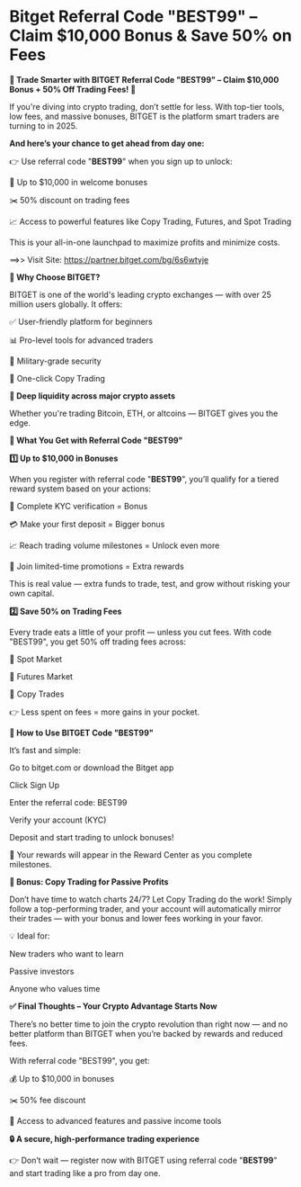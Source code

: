 # Bitget Referral Code "BEST99" – Claim $10,000 Bonus & Save 50% on Fees

**🚀 Trade Smarter with BITGET Referral Code "BEST99" – Claim $10,000 Bonus + 50% Off Trading Fees! 💸**

If you're diving into crypto trading, don’t settle for less. With top-tier tools, low fees, and massive bonuses, BITGET is the platform smart traders are turning to in 2025.

**And here’s your chance to get ahead from day one:**

👉 Use referral code "**BEST99**" when you sign up to unlock:

🎁 Up to $10,000 in welcome bonuses

✂️ 50% discount on trading fees

📈 Access to powerful features like Copy Trading, Futures, and Spot Trading

This is your all-in-one launchpad to maximize profits and minimize costs.

==>> Visit Site: https://partner.bitget.com/bg/6s6wtyje

**💎 Why Choose BITGET?**

BITGET is one of the world's leading crypto exchanges — with over 25 million users globally. It offers:

✅ User-friendly platform for beginners

📊 Pro-level tools for advanced traders

🔐 Military-grade security

🔁 One-click Copy Trading

**💼 Deep liquidity across major crypto assets**

Whether you're trading Bitcoin, ETH, or altcoins — BITGET gives you the edge.

**🎁 What You Get with Referral Code "BEST99"**

**1️⃣ Up to $10,000 in Bonuses**

When you register with referral code "**BEST99**", you’ll qualify for a tiered reward system based on your actions:

🧾 Complete KYC verification = Bonus

💳 Make your first deposit = Bigger bonus

📈 Reach trading volume milestones = Unlock even more

🎉 Join limited-time promotions = Extra rewards

This is real value — extra funds to trade, test, and grow without risking your own capital.

**2️⃣ Save 50% on Trading Fees**

Every trade eats a little of your profit — unless you cut fees.
With code "BEST99", you get 50% off trading fees across:

🔹 Spot Market

🔹 Futures Market

🔹 Copy Trades

👉 Less spent on fees = more gains in your pocket.

**📲 How to Use BITGET Code "BEST99"**

It’s fast and simple:

Go to bitget.com or download the Bitget app

Click Sign Up

Enter the referral code: BEST99

Verify your account (KYC)

Deposit and start trading to unlock bonuses!

🎯 Your rewards will appear in the Reward Center as you complete milestones.

**🔁 Bonus: Copy Trading for Passive Profits**

Don’t have time to watch charts 24/7?
Let Copy Trading do the work! Simply follow a top-performing trader, and your account will automatically mirror their trades — with your bonus and lower fees working in your favor.

💡 Ideal for:

New traders who want to learn

Passive investors

Anyone who values time

**✅ Final Thoughts – Your Crypto Advantage Starts Now**

There’s no better time to join the crypto revolution than right now — and no better platform than BITGET when you’re backed by rewards and reduced fees.

With referral code "BEST99", you get:

💰 Up to $10,000 in bonuses

✂️ 50% fee discount

🔄 Access to advanced features and passive income tools

**🔒 A secure, high-performance trading experience**

👉 Don’t wait — register now with BITGET using referral code "**BEST99**" and start trading like a pro from day one.

